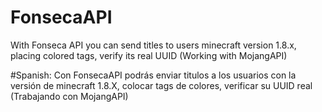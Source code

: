 # FonsecaAPI
With Fonseca API you can send titles to users minecraft version 1.8.x, placing colored tags, verify its real UUID (Working with MojangAPI)

#Spanish:
Con FonsecaAPI podrás enviar titulos a los usuarios con la versión de minecraft 1.8.X, colocar tags de colores, verificar su UUID real (Trabajando con MojangAPI)
